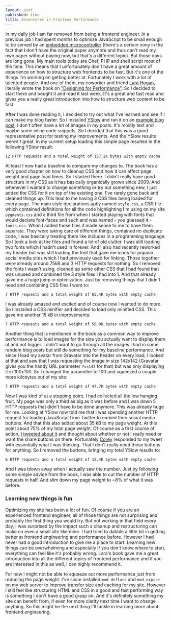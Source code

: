 ```yaml
---
layout: post
published: true
title: Adventures in Frontend Performance
---
```


In my daily job I am far removed from being a frontend engineer. In a previous
job I had spent months to optimize JavaScript to be small enough to be served
by an [embedded microcontroller][capt2web] (there's a certain irony in the
fact that I don't have the original paper anymore and thus can't read my own
paper without paying now, but that's a different topic). But those days are
long gone. My main tools today are Chef, PHP and shell script most of the
time. This means that I unfortunately don't have a great amount of experience
on how to structure web frontends to be fast. But it's one of the things I'm
working on getting better at. Fortunately I work with a lot of talented
people. And one of them, my coworker and friend [Lara Hogan][lara_twitter],
literally wrote the book on ["Designing for Performance"][dfp]. So I decided
to start there and bought it and read it last week. It's a great and fast read
and gives you a really great introduction into how to structure web content to
be fast.

After I was done reading it, I decided to try out what I've learned and see if
I can make my blog faster. So I installed [YSlow][yslow] and ran it on an
[example blog post][example_post]. I don't often have a lot of images in my
posts. It's mostly text and maybe some inline code snippets. So I decided that
this was a good representative post for testing my improvements. And the YSlow
results weren't great. In my current setup loading this simple page resulted
in the following YSlow result:

```
12 HTTP requests and a total weight of 157.2K bytes with empty cache
```

At least I now had a baseline to compare my changes to. The book has a very
good chapter on how to cleanup CSS and how it can affect page weight and page
load times. So I started there. I didn't really have good structure in my CSS
as it has basically organically grown since 2009. And whenever I wanted to
change something or try out something new, I just added the CSS for it on top
of the existing one. I've rarely gone back and cleaned things up. This lead to
me having 3 CSS files being loaded for every page. The main style declarations
aptly named `style.css`, a CSS file which contained definitions for all the
code highlighting I'm using on my site `pygments.css` and a third file from
when I started playing with fonts that would declare font-faces and such and
was named - you guessed it - `fonts.css`. When I added those files it made
sense to me to have them separate. They were taking care of different things,
contained no duplicate code, I was basically treating them like includes in a
programming language. So I took a look at the files and found a lot of old
clutter. I was still loading two fonts which I hadn't used in forever.  And I
also had recently reworked my header but was still loading the font that gave
me icons for popular social media sites which I had previously used for
linking. Those together were already around 75kB and 3 HTTP requests for
nothing. So I removed the fonts I wasn't using, cleaned up some other CSS that
I had found that was unused and combined the 3 style files I had into 1. And
that already gave me a huge jump in optimization. Just by removing things that
I didn't need and combining CSS files I went to:

```
7 HTTP requests and a total weight of 65.4K bytes with empty cache
```

I was already amazed and excited and of course now I wanted to do more. So I
installed a CSS minifier and decided to load only minified CSS. This gave me
another 15 kB in improvements:

```
7 HTTP requests and a total weight of 50.0K bytes with empty cache
```

Another thing that is mentioned in the book as a common way to improve
performance is to load images for the size you actually want to display them
at and not bigger. I didn't want to go through all the images I had in some
random blog posts but still do something for my baseline performance. And
since I load my avatar from Gravatar into the header on every load, I looked
at that and saw that I was requesting the image in size 142x142 (Gravatar
gives you the handy URL parameter `?s=142` for that) but was only displaying
it in 100x100. So I changed the parameter to 100 and squeezed a couple more
kilobytes out of my site:

```
7 HTTP requests and a total weight of 47.7K bytes with empty cache
```

Now I was kind of at a stopping point. I had collected all the low hanging
fruit. My page was only a third as big as it was before and I was down 5 HTTP
requests that didn't have to be done anymore. This was already huge for me.
Looking at YSlow now told me that I was spending another HTTP request for
loading JavaScript from Twitter to embed their social media buttons. And that
this also added about 35 kB to my page weight. At this point about 75% of my
total page weight. Of course as a first course of action, [I tweeted about
it][fep_tweet] and thought about whether or not I really need or want the
share buttons on there. Fortunately [Corey][atmos] responded to my tweet with
essentially what I was thinking. That I don't really need those buttons for
anything. So I removed the buttons, bringing my total YSlow results to:

```
6 HTTP requests and a total weight of 12.4K bytes with empty cache
```

And I was blown away when I actually saw the number. Just by following some
simple advice from the book, I was able to cut the number of HTTP requests in
half. And slim down my page weight to ~8% of what it was before.

### Learning new things is fun

Optimizing my site has been a lot of fun. Of course if you are an experienced
frontend engineer, all of those things are not surprising and probably the
first thing you would try. But not working in that field every day, I was
surprised by the impact such a cleanup and restructuring can make on even a
small site like mine. I had tried to dabble a little bit in getting better at
frontend engineering and performance before. However I had never had a good
introduction to give me a place to start. Learning new things can be
overwhelming and especially if you don't know where to start, everything can
feel like it's probably wrong. Lara's book gave me a great introduction into
all the different topics of frontend performance and if you are interested in
this as well, I can highly recommend it.

For now I might not be able to squeeze out more performance just from reducing
the page weight. I've since installed `mod_deflate` and `mod_expire` on my web
server to improve transfer size and caching for my site. However I still feel
like structuring HTML and CSS in a good and fast performing way is something I
don't have a good grasp on. And it's definitely something my site can benefit
from, if even for more clarity next time I want to change anything. So this
might be the next thing I'll tackle in learning more about frontend
engineering.


[lara_twitter]: http://twitter.com/lara_hogan
[dfp]: http://larahogan.me/design/
[fep_tweet]: https://twitter.com/mrtazz/status/622603993215303681
[example_post]: https://www.unwiredcouch.com/2015/06/08/accounting-the-unix-way.html
[yslow]: http://yslow.org
[capt2web]: http://dl.acm.org/citation.cfm?id=1582405
[atmos]: https://twitter.com/atmos
